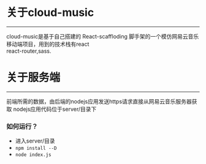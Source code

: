 # 关于cloud-music
***
cloud-music是基于自己搭建的 React-scaffloding 脚手架的一个模仿网易云音乐移动端项目，用到的技术栈有react  
react-router,sass.      
# 关于服务端
***
前端所需的数据，由后端的nodejs应用发送https请求直接从网易云音乐服务器获取
nodejs应用代码位于server/目录下
### 如何运行？
* 进入server/目录
* `npm install --D`
* `node index.js`
